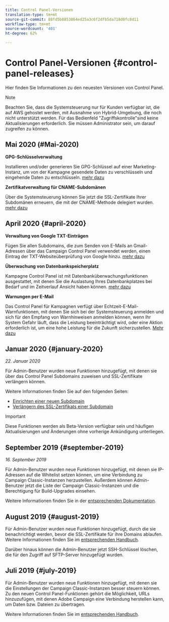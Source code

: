 ```yaml
---
title: Control Panel-Versionen
translation-type: tm+mt
source-git-commit: 88fd5b8853864ed25a3c6f2dfb5da718d0fc8d11
workflow-type: tm+mt
source-wordcount: '401'
ht-degree: 62%

---
```



# Control Panel-Versionen {#control-panel-releases}

Hier finden Sie Informationen zu den neuesten Versionen von Control Panel.

>[!NOTE]
>
>Beachten Sie, dass die Systemsteuerung nur für Kunden verfügbar ist, die auf AWS gehostet werden, mit Ausnahme von Hybrid-Umgebung, die noch nicht unterstützt werden. Für das Bedienfeld &quot;Zugriffskontrolle&quot;sind keine Aktualisierungen erforderlich. Sie müssen Administrator sein, um darauf zugreifen zu können.

## Mai 2020 (#Mai-2020)

**GPG-Schlüsselverwaltung**

Installieren und/oder generieren Sie GPG-Schlüssel auf einer Marketing-Instanz, um von der Kampagne gesendete Daten zu verschlüsseln und eingehende Daten zu entschlüsseln. [mehr dazu](../..//instances-settings/using/gpg-keys-management.md)

**Zertifikatverwaltung für CNAME-Subdomänen**

Über die Systemsteuerung können Sie jetzt die SSL-Zertifikate Ihrer Subdomänen erneuern, die mit der CNAME-Methode delegiert wurden. [mehr dazu](../../subdomains-certificates/using/renewing-subdomain-certificate.md)

## April 2020 {#april-2020}

**Verwaltung von Google TXT-Einträgen**

Fügen Sie allen Subdomains, die zum Senden von E-Mails an Gmail-Adressen über das Campaign Control Panel verwendet werden, einen Eintrag der TXT-Websiteüberprüfung von Google hinzu. [mehr dazu](../../subdomains-certificates/using/managing-txt-records.md)

**Überwachung von Datenbankspeicherplatz**

Kampagne Control Panel ist mit Datenbanküberwachungsfunktionen ausgestattet, mit denen Sie die Auslastung Ihres Datenbankplatzes bei Bedarf und im Zeitverlauf Ansicht haben können. [mehr dazu](../../performance-monitoring/using/database-monitoring.md)

**Warnungen per E-Mail**

Das Control Panel für Kampagnen verfügt über Echtzeit-E-Mail-Warnfunktionen, mit denen Sie sich bei der Systemsteuerung anmelden und sich für den Empfang von Warnhinweisen anmelden können, wenn Ihr System Gefahr läuft, dass die Leistung beeinträchtigt wird, oder eine Aktion erforderlich ist, um eine hohe Leistung für die Zukunft sicherzustellen. [Mehr dazu](../../performance-monitoring/using/email-alerting.md)

## Januar 2020 {#january-2020}

*22. Januar 2020*

Für Admin-Benutzer wurden neue Funktionen hinzugefügt, mit denen sie über das Control Panel Subdomains zuweisen und SSL-Zertifikate verlängern können.

Weitere Informationen finden Sie auf den folgenden Seiten:
* [Einrichten einer neuen Subdomain](subdomains-certificates/using/setting-up-new-subdomain.md)
* [Verlängern des SSL-Zertifikats einer Subdomain](subdomains-certificates/using/renewing-subdomain-certificate.md)

>[!IMPORTANT]
>
>Diese Funktionen werden als Beta-Version verfügbar sein und häufigen Aktualisierungen und Änderungen ohne vorherige Ankündigung unterliegen.

## September 2019 {#september-2019}

*16. September 2019*

Für Admin-Benutzer wurden neue Funktionen hinzugefügt, mit denen sie IP-Adressen auf die Whitelist setzen können, um eine Verbindung zu Campaign Classic-Instanzen herzustellen.
Außerdem können Admin-Benutzer jetzt die Liste der Campaign Classic-Instanzen und die Berechtigung für Build-Upgrades einsehen.

Weitere Informationen finden Sie in der [entsprechenden Dokumentation](instances-settings/using/ip-whitelisting-instance-access.md).

## August 2019 {#august-2019}

Für Admin-Benutzer wurden neue Funktionen hinzugefügt, durch die sie benachrichtigt werden, bevor die SSL-Zertifikate für ihre Domains ablaufen. Weitere Informationen finden Sie im [entsprechenden Handbuch](subdomains-certificates/using/monitoring-ssl-certificates.md).

Darüber hinaus können die Admin-Benutzer jetzt SSH-Schlüssel löschen, die für den Zugriff auf SFTP-Server hinzugefügt wurden.

## Juli 2019 {#july-2019}

Für Admin-Benutzer wurden neue Funktionen hinzugefügt, mit denen sie die Einstellungen der Campaign Classic-Instanzen besser steuern können. Zu den neuen Control Panel-Funktionen gehört die Möglichkeit, URLs hinzuzufügen, mit denen Adobe Campaign eine Verbindung herstellen kann, um Daten bzw. Dateien zu übertragen.

Weitere Informationen finden Sie im [entsprechenden Handbuch](instances-settings/using/url-permissions.md).
